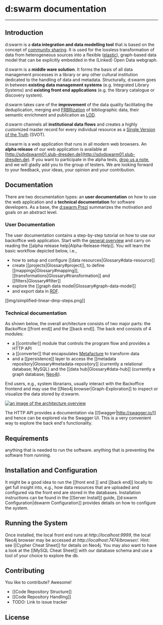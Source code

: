 # d:swarm documentation
____

## Introduction
d:swarm is a **data integration and data modelling tool** that is based on the concept of [community sharing](http://en.wikipedia.org/wiki/Sharing). It is used for the lossless transformation of data from heterogeneous sources into a flexible ([elastic](http://en.wikipedia.org/wiki/Elasticity_%28data_store%29)), graph-based data model that can be explicitly embedded in the (Linked) Open Data webgraph.

d:swarm is a **middle ware solution**. It forms the basis of all data management processes in a library or any other cultural institution dedicated to the handling of data and metadata.  Structurally, d:swarm goes in between **existing data management systems** (e.g. Integrated Library Systems) and **existing front end applications** (e.g. the library catalogue or discovery system).

d:swarm takes care of the **improvement** of the data quality facilitating the deduplication, merging and [FRBRization](http://en.wikipedia.org/wiki/Functional_Requirements_for_Bibliographic_Records) of bibliographic data, their semantic enrichment and publication as [LOD](http://en.wikipedia.org/wiki/Linked_data).

d:swarm channels all **institutional data flows** and creates a highly customized master record for every individual resource as a [Single Version of the Truth](http://en.wikipedia.org/wiki/Single_version_of_the_truth) (SVOT).

d:swarm is a web application that runs in all modern web browsers. An **alpha release** of our web application is available at [http://sdvdswarm01.slub-dresden.de](http://sdvdswarm01.slub-dresden.de). If you want to participate in the alpha tests, [drop us a note](http://dmp.slub-dresden.de/en/interesse/), and we will gladly add you to the group of testers. We are looking forward to your feedback, your ideas, your opinion and your contribution.


## Documentation

There are two documentation types: an **user documentation** on how to use the web application and a **technical documentation** for software developers. As a base, the [d:swarm Prezi](http://prezi.com/0zh_ypsezu6i/) summarizes the motivation and goals on an abstract level.

### User Documentation

The user documentation contains a step-by-step tutorial on how to use our backoffice web application. Start with the [general overview](http://dswarm.org) and carry on reading the [[alpha release help|Alpha-Release-Help]]. You will learn the basic workflow depicted below, i.e., 
 * how to setup and configure [[data resources|Glossary#data-resource]]
 * create [[projects|Glossary#project]], to define [[mappings|Glossary#mapping]], [[transformations|Glossary#transformation]] and [[filters|Glossary#filter]]
 * explore the [[graph data model|Glossary#graph-data-model]]
 * and export data in [RDF](http://en.wikipedia.org/wiki/Resource_Description_Framework).

<!--- update image at https://intranet.slub-dresden.de/display/DAT/Technical+documentation+d%3Aswarm -->
[[img/simplified-linear-dmp-steps.png]]

### Technical documentation

As shown below, the overall architecture consists of two major parts: the Backoffice [[front end]] and the [[back end]]. The back end consists of 4 modules: 
 * a [[controller]] module that controls the program flow and provides a HTTP API
 * a [[converter]] that encapsulates [Metafacture](https://github.com/culturegraph/metafacture-core) to transform data
 * and a [[persistence]] layer to access the [[metadata repository|Glossary#metadata-repository]] (currently a relational database; MySQL) and the [[data hub|Glossary#data-hub]] (currently a graph database; [Neo4j](http://www.neo4j.org)).
 
End users, e.g., system librarians, usually interact with the Backoffice frontend and may use the [[Neo4j browser|Graph-Exploration]] to inspect or visualize the data stored by d:swarm.

[![an image of the architecture overview](https://avgl.mybalsamiq.com/mockups/1952636.png?key=27106ea66faf01c9ad98a275eac48683ac53bf00)](https://avgl.mybalsamiq.com/mockups/1952636.png?key=27106ea66faf01c9ad98a275eac48683ac53bf00 "Architecture Overview")

The HTTP API provides a documentation via [[Swagger|http://swagger.io/]] and hence can be explored via the Swagger UI. This is a very convenient way to explore the back end's functionality. 




## Requirements
anything that is needed to run the software. anything that is preventing the software from running.


## Installation and Configuration

It might be a good idea to run the [[front end ]] and [[back end]] locally to get full insight into, e.g., how data resources that are uploaded and configured via the front end are stored in the databases.
Installation instructions can be found in the [[Server Install]] guide, [[d:swarm Configuration|dswarm Configuration]] provides details on how to configure the system.

## Running the System

Once installed, the local front end runs at *http://localhost:9999*, the local Neo4j browser may be accessed at *http://localhost:7474/browser/*. Hint: see [[Cypher Cheat Sheet]] for details on Neo4j. You may also want to have a look at the [[MySQL Cheat Sheet]] with our database schema and use a tool of your choice to explore the db.


## Contributing

You like to contribute? Awesome!

* [[Code Repository Structure]]
* [[Code Repository Handling]]
* TODO: Link to issue tracker

## License